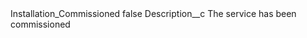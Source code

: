 <?xml version="1.0" encoding="UTF-8"?>
<CustomMetadata xmlns="http://soap.sforce.com/2006/04/metadata" xmlns:xsi="http://www.w3.org/2001/XMLSchema-instance" xmlns:xsd="http://www.w3.org/2001/XMLSchema">
    <label>Installation_Commissioned</label>
    <protected>false</protected>
    <values>
        <field>Description__c</field>
        <value xsi:type="xsd:string">The service has been commissioned</value>
    </values>
</CustomMetadata>
